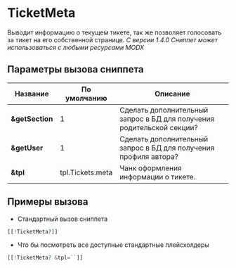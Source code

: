 # TicketMeta

Выводит информацию о текущем тикете, так же позволяет голосовать за тикет на его собственной странице.
*С версии 1.4.0 Сниппет может использоваться с любыми ресурсами MODX*

## Параметры вызова сниппета

| Название        | По умолчанию     | Описание                                                              |
| --------------- | ---------------- | --------------------------------------------------------------------- |
| **&getSection** | 1                | Сделать дополнительный запрос в БД для получения родительской секции? |
| **&getUser**    | 1                | Сделать дополнительный запрос в БД для получения профиля автора?      |
| **&tpl**        | tpl.Tickets.meta | Чанк оформления информации о тикете.                                  |

## Примеры вызова

* Стандартный вызов сниппета

```php
[[!TicketMeta?]]
```

* Что бы посмотреть все доступные стандартные плейсхолдеры
  
```php
[[!TicketMeta? &tpl=``]]
```
